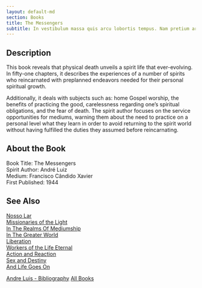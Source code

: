 ```yaml
---
layout: default-md
section: Books
title: The Messengers
subtitle: In vestibulum massa quis arcu lobortis tempus. Nam pretium arcu in odio vulputate luctus.
---
```


## Description
This book reveals that physical death unveils a spirit life that ever-evolving. In fifty-one chapters, it describes the experiences of a number of spirits who reincarnated with preplanned endeavors needed for their personal spiritual growth.

Additionally, it deals with subjects such as: home Gospel worship, the benefits of practicing the good, carelessness regarding one’s spiritual obligations, and the fear of death. The spirit author focuses on the service opportunities for mediums, warning them about the need to practice on a personal level what they learn in order to avoid returning to the spirit world without having fulfilled the duties they assumed before reincarnating.


## About the Book
Book Title: The Messengers  
Spirit Author: André Luiz  
Medium: Francisco Cândido Xavier  
First Published: 1944  


## See Also
[Nosso Lar](nosso-lar)  
[Missionaries of the Light](missionaries-of-the-light)  
[In The Realms Of Mediumship](in-the-realms-of-mediumship)  
[In The Greater World](in-the-greater-world)  
[Liberation](liberation)  
[Workers of the Life Eternal](workers-of-the-life-eternal)  
[Action and Reaction](action-and-reaction)  
[Sex and Destiny](sex-and-destiny)  
[And Life Goes On](and-life-goes-on)  

<a href="/books/andre-luis" class="button">Andre Luis - Bibliography</a>
<a href="/books" class="button">All Books</a>
